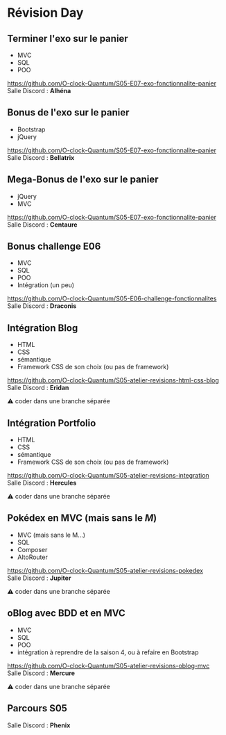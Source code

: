 # Révision Day

## Terminer l'exo sur le panier

- MVC
- SQL
- POO

https://github.com/O-clock-Quantum/S05-E07-exo-fonctionnalite-panier  
Salle Discord : **Alhéna**

## Bonus de l'exo sur le panier

- Bootstrap
- jQuery

https://github.com/O-clock-Quantum/S05-E07-exo-fonctionnalite-panier  
Salle Discord : **Bellatrix**

## Mega-Bonus de l'exo sur le panier

- jQuery
- MVC

https://github.com/O-clock-Quantum/S05-E07-exo-fonctionnalite-panier  
Salle Discord : **Centaure**

## Bonus challenge E06

- MVC
- SQL
- POO
- Intégration (un peu)

https://github.com/O-clock-Quantum/S05-E06-challenge-fonctionnalites  
Salle Discord : **Draconis**

## Intégration Blog

- HTML
- CSS
- sémantique
- Framework CSS de son choix (ou pas de framework)

https://github.com/O-clock-Quantum/S05-atelier-revisions-html-css-blog   
Salle Discord : **Eridan**

:warning: coder dans une branche séparée

## Intégration Portfolio

- HTML
- CSS
- sémantique
- Framework CSS de son choix (ou pas de framework)

https://github.com/O-clock-Quantum/S05-atelier-revisions-integration   
Salle Discord : **Hercules**

:warning: coder dans une branche séparée

## Pokédex en MVC (mais sans le _M_)

- MVC (mais sans le M...)
- SQL
- Composer
- AltoRouter

https://github.com/O-clock-Quantum/S05-atelier-revisions-pokedex  
Salle Discord : **Jupiter**

:warning: coder dans une branche séparée

## oBlog avec BDD et en MVC

- MVC
- SQL
- POO
- intégration à reprendre de la saison 4, ou à refaire en Bootstrap

https://github.com/O-clock-Quantum/S05-atelier-revisions-oblog-mvc  
Salle Discord : **Mercure**

:warning: coder dans une branche séparée

## Parcours S05

Salle Discord : **Phenix**
